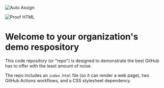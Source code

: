 ![Auto Assign](https://github.com/Github-hanhan/demo-repository/actions/workflows/auto-assign.yml/badge.svg)

![Proof HTML](https://github.com/Github-hanhan/demo-repository/actions/workflows/proof-html.yml/badge.svg)

# Welcome to your organization's demo respository
This code repository (or "repo") is designed to demonstrate the best GitHub has to offer with the least amount of noise.

The repo includes an `index.html` file (so it can render a web page), two GitHub Actions workflows, and a CSS stylesheet dependency.

